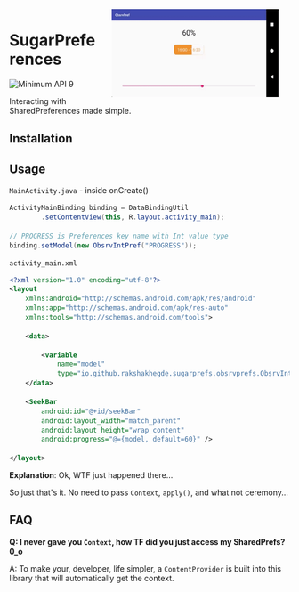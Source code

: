 <img src="ART/demo.gif" width="300" align="right" hspace="20">

# SugarPreferences

![Minimum API 9](https://img.shields.io/badge/API-9+-blue.svg)

Interacting with SharedPreferences made simple.

## Installation

## Usage

`MainActivity.java` - inside onCreate()
```java
ActivityMainBinding binding = DataBindingUtil
        .setContentView(this, R.layout.activity_main);

// PROGRESS is Preferences key name with Int value type
binding.setModel(new ObsrvIntPref("PROGRESS"));
```
`activity_main.xml`
```xml
<?xml version="1.0" encoding="utf-8"?>
<layout
	xmlns:android="http://schemas.android.com/apk/res/android"
	xmlns:app="http://schemas.android.com/apk/res-auto"
	xmlns:tools="http://schemas.android.com/tools">

	<data>

		<variable
			name="model"
			type="io.github.rakshakhegde.sugarprefs.obsrvprefs.ObsrvIntPref"/>
	</data>
	
    <SeekBar
		android:id="@+id/seekBar"
		android:layout_width="match_parent"
		android:layout_height="wrap_content"
		android:progress="@={model, default=60}" />

</layout>
```

**Explanation**: Ok, WTF just happened there...

So just that's it. No need to pass `Context`, `apply()`, and what not ceremony...

## FAQ

**Q: I never gave you `Context`, how TF did you just access my SharedPrefs? 0_o**

A: To make your, developer, life simpler, a `ContentProvider` is built into this library that will automatically get the context.